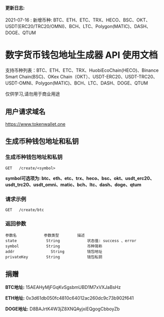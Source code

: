 #### **更新日志:**

 2021-07-16 : 新增币种: BTC、ETH、ETC、TRX、HECO、BSC、OKT、USDT(ERC20/TRC20/OMNI)、BCH、LTC、Polygon(MATIC)、DASH、DOGE、QTUM

# 数字货币钱包地址生成器 API 使用文档

支持币种列表：BTC、ETH、ETC、TRX、HuobiEcoChain(HECO)、Binance Smart Chain(BSC)、OKex Chain（OKT）、USDT-ERC20、USDT-TRC20、USDT-OMNI、Polygon(MATIC)、BCH、LTC、DASH、DOGE、QTUM


仅供学习,请勿用于商业用途

## 用户请求域名

 https://www.tokenwallet.one

## 生成币种钱包地址和私钥

### 生成币种钱包地址和私钥

```
GET   /create/<symbol>
```

**symbol可选项为: btc、eth、etc、trx、heco、bsc、okt、usdt_erc20、usdt_trc20、usdt_omni、matic、bch、ltc、dash、doge、qtum**

### 请求示例

```
GET   /create/btc
```

### 返回参数

```
参数名			   参数类型		   描述
state     		  String			状态值: success 、error
symbol			  String			币种简称
addr			    String			钱包地址
privateKey		  String			钱包私钥
```



## 捐赠

**BTC地址:** 	15AEAHyMjFGqKvSgsbmUBD1M7xVXJaBsHz		

**ETH地址:**	0x3d61db050fc4810c64012ac260dc9c73b902f641		

**DOGE地址:**	D8BAJrtK4W3jZ8XNQAyjxiEQgogCbboyZb		
